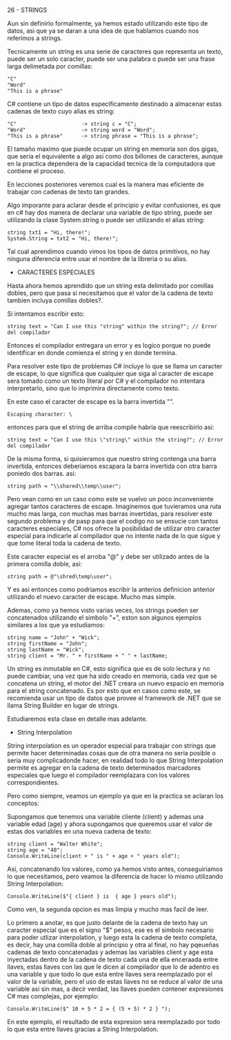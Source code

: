 26 - STRINGS

Aun sin definirlo formalmente, ya hemos estado utilizando este tipo de datos, asi que ya se daran a una idea de que hablamos cuando nos referimos a strings.

Tecnicamente un string es una serie de caracteres que representa un texto, puede ser un solo caracter, puede ser una palabra o puede ser una frase larga delimetada por comillas:

    "C"
    "Word"
    "This is a phrase"

C# contiene un tipo de datos especificamente destinado a almacenar estas cadenas de texto cuyo alias es string:

    "C"                     -> string c = "C";
    "Word"                  -> string word = "Word";
    "This is a phrase"      -> string phrase = "This is a phrase";

El tamaño maximo que puede ocupar un string en memoria son dos gigas, que seria el equivalente a algo asi como dos billones de caracteres, aunque en la practica dependera de la capacidad tecnica de la computadora que contiene el proceso.

En lecciones posteriores veremos cual es la manera mas eficiente de trabajar con cadenas de texto tan grandes.

Algo imporante para aclarar desde el principio y evitar confusiones, es que en c# hay dos manera de declarar una variable de tipo string, puede ser utilizando la clase System.string o puede ser utilizando el alias string:

    string txt1 = "Hi, there!";
    System.String = txt2 = "Hi, there!";

Tal cual aprendimos cuando vimos los tipos de datos primitivos, no hay ninguna diferencia entre usar el nombre de la libreria o su alias.

* CARACTERES ESPECIALES

Hasta ahora hemos aprendido que un string esta delimitado por comillas dobles, pero que pasa si necesitamos que el valor de la cadena de texto tambien incluya comillas dobles?.

Si intentamos escribir esto:

    string text = "Can I use this "string" within the string?"; // Error del compilador

Entonces el compilador entregara un error y es logico porque no puede identificar en donde comienza el string y en donde termina.

Para resolver este tipo de problemas C# incluye lo que se llama un caracter de escape, lo que significa que cualquier que siga al caracter de escape sera tomado como un texto literal por C# y el compilador no intentara interpretarlo, sino que lo imprimira directamente como texto.

En este caso el caracter de escape es la barra invertida "\".

    Escaping character: \

entonces para que el string de arriba compile habria que reescribirlo asi:

    string text = "Can I use this \"string\" within the string?"; // Error del compilador

De la misma forma, si quisieramos que nuestro string contenga una barra invertida, entonces deberiamos escapara la barra invertida con otra barra poniedo dos barras. asi:

    string path = "\\shared\\temp\\user";

Pero vean como en un caso como este se vuelvo un poco inconveniente agregar tantos caracteres de escape. Imaginemos que tuvieramos una ruta mucho mas larga, con muchas mas barras invertidas, para resolver este segundo problema y de pasp para que el codigo no se ensucie con tantos caracteres especiales, C# nos ofrece la posibilidad de utilizar otro caracter especial para indicarle al compilador que no intente nada de lo que sigue y que tome literal toda la cadena de texto.

Este caracter especial es el arroba "@" y debe ser utilizado antes de la primera comilla doble, asi: 

    string path = @"\shred\temp\user";

Y es asi entonces como podriamos escribir la anterios definicion anterior utilizando el nuevo caracter de escape. Mucho mas simple.

Ademas, como ya hemos visto varias veces, los strings pueden ser concatenados utilizando el simbolo "+", eston son algunos ejemplos similares a los que ya estudiamos:

    string name = "John" + "Wick";
    string firstName = "John";
    string lastName = "Wick";
    string client = "Mr. " + firstName + " " + lastName;

Un string es inmutable en C#, esto significa que es de solo lectura y no puede cambiar, una vez que ha sido creado en memoria, cada vez que se concatena un string, el motor del .NET creara un nuevo espacio en memoria para el string concatenado. Es por esto que en casos como este, se recomienda usar un tipo de datos que provee el framework de .NET que se llama String Builder en lugar de strings.

Estudiaremos esta clase en detalle mas adelante. 

* String Interpolation

String interpolation es un operador especial para trabajar con strings que permite hacer determinadas cosas que de otra manera no seria posible o seria muy complicadonde hacer, en realidad todo lo que String Interpolation permite es agregar en la cadena de texto determinados marcadores especiales que luego el compilador reemplazara con los valores correspondientes.

Pero como siempre, veamos un ejemplo ya que en la practica se aclaran los conceptos:

Supongamos que tenemos una variable cliente (client) y ademas una variable edad (age) y ahora supongamos que queremos usar el valor de estas dos variables en una nueva cadena de texto:

    string client = "Walter White";
    string age = "40";
    Console.WriteLine(client + " is " + age + " years old");

Asi, concatenando los valores, como ya hemos visto antes, conseguiriamos lo que necesitamos, pero veamos la diferencia de hacer lo mismo utilizando String Interpolation:

    Console.WriteLine($"{ client } is  { age } years old");

Como ven, la segunda opcion es mas limpia y mucho mas facil de leer.

Lo primero a anotar, es que justo delante de la cadena de texto hay un caracter especial que es el signo "$" pesos, ese es el simbolo necesario para poder utlizar interpolation, y luego esta la cadena de texto completa, es decir, hay una comilla doble al principio y otra al final, no hay pqeueñas cadenas de texto concatenadas y ademas las variables client y age esta inyectadas dentro de la cadena de texto cada una de ella enceraada entre llaves, estas llaves con las que le dicen al compilador que lo de adentro es una variable y que todo lo que esta entre llaves sera reemplazado por el valor de la variable, pero el uso de estas llaves no se reduce al valor de una variable asi sin mas, a decir verdad, las llaves pueden contener expresiones C# mas complejas, por ejemplo:

    Console.WriteLine($" 10 + 5 * 2 = { (5 + 5) * 2 } ");

En este ejemplo, el resultado de esta expresion sera reemplazado por todo lo que esta entre llaves gracias a String Interpolation.